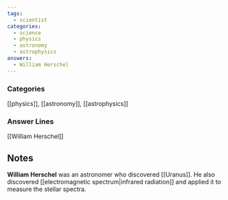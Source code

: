 ```yaml
---
tags:
  - scientist
categories:
  - science
  - physics
  - astronomy
  - astrophysics
answers:
  - William Herschel
---
```

### Categories
[[physics]], [[astronomy]], [[astrophysics]]
### Answer Lines
[[William Herschel]]
## Notes
**William Herschel** was an astronomer who discovered [[Uranus]]. He also discovered [[electromagnetic spectrum|infrared radiation]] and applied it to measure the stellar spectra.